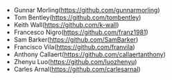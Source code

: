 - Gunnar Morling(https://github.com/gunnarmorling)
- Tom Bentley(https://github.com/tombentley)
- Keith Wall(https://github.com/k-wall)
- Francesco Nigro(https://github.com/franz1981)
- Sam Barker(https://github.com/SamBarker)
- Francisco Vila(https://github.com/franvila)
- Anthony Callaert(https://github.com/callaertanthony)
- Zhenyu Luo(https://github.com/luozhenyu)
- Carles Arnal(https://github.com/carlesarnal)
